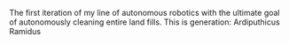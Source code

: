 The first iteration of my line of autonomous robotics with the ultimate goal of autonomously cleaning entire land fills. This is generation: Ardiputhicus Ramidus
